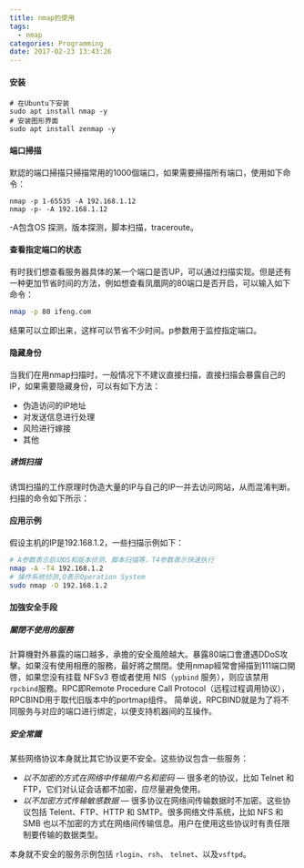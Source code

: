 ```yaml
---
title: nmap的使用
tags:
  - nmap
categories: Programming
date: 2017-02-23 13:43:26
---
```


#### 安装

```shell
# 在Ubuntu下安装
sudo apt install nmap -y
# 安装图形界面
sudo apt install zenmap -y
```

#### 端口掃描

默認的端口掃描只掃描常用的1000個端口，如果需要掃描所有端口，使用如下命令：

```shell
nmap -p 1-65535 -A 192.168.1.12
nmap -p- -A 192.168.1.12
```

-A包含OS 探测，版本探测，脚本扫描，traceroute。

#### 查看指定端口的状态

有时我们想查看服务器具体的某一个端口是否UP，可以通过扫描实现。但是还有一种更加节省时间的方法，例如想查看凤凰网的80端口是否开启，可以输入如下命令：

<!-- more -->

```Bash
nmap -p 80 ifeng.com
```

结果可以立即出来，这样可以节省不少时间。p参数用于监控指定端口。

#### 隐藏身份

当我们在用nmap扫描时，一般情况下不建议直接扫描，直接扫描会暴露自己的IP，如果需要隐藏身份，可以有如下方法：

* 伪造访问的IP地址
* 对发送信息进行处理
* 风险进行嫁接
* 其他

##### 诱饵扫描

诱饵扫描的工作原理时伪造大量的IP与自己的IP一并去访问网站，从而混淆判断。扫描的命令如下所示：

#### 应用示例

假设主机的IP是192.168.1.2，一些扫描示例如下：

```Bash
# A参数表示启动OS和版本侦测、脚本扫描等，T4参数表示快速执行
nmap -A -T4 192.168.1.2
# 操作系统侦测,O表示Operation System
sudo nmap -O 192.168.1.2
```

#### 加強安全手段

##### 關閉不使用的服務

計算機對外暴露的端口越多，承擔的安全風險越大。暴露80端口會遭遇DDoS攻擊。如果沒有使用相應的服務，最好將之關閉。使用nmap經常會掃描到111端口開啓，如果您没有挂载 NFSv3 卷或者使用 NIS（`ypbind` 服务），则应该禁用 `rpcbind`服務。RPC即Remote Procedure Call Protocol（远程过程调用协议），RPCBIND用于取代旧版本中的portmap组件。 简单说，RPCBIND就是为了将不同服务与对应的端口进行绑定，以便支持机器间的互操作。

##### 安全常識

某些网络协议本身就比其它协议更不安全。这些协议包含一些服务：

- *以不加密的方式在网络中传输用户名和密码* — 很多老的协议，比如 Telnet 和 FTP，它们对认证会话都不加密，应尽量避免使用。
- *以不加密方式传输敏感数据* — 很多协议在网络间传输数据时不加密。这些协议包括 Telent、FTP、HTTP 和 SMTP。很多网络文件系统，比如 NFS 和 SMB 也以不加密的方式在网络间传输信息。用户在使用这些协议时有责任限制要传输的数据类型。

本身就不安全的服务示例包括 `rlogin`、`rsh`、 `telnet`、以及`vsftpd`。

